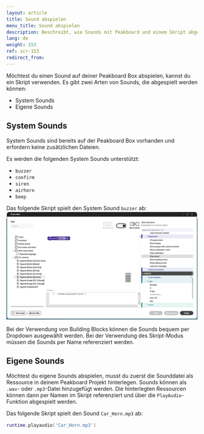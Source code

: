 ```yaml
---
layout: article
title: Sound abspielen
menu_title: Sound abspielen
description: Beschreibt, wie Sounds mit Peakboard und einem Skript abgespielt werden können.
lang: de
weight: 153
ref: scr-153
redirect_from:
---
```


Möchtest du einen Sound auf deiner Peakboard Box abspielen, kannst du ein Skript verwenden. Es gibt zwei Arten von Sounds, die abgespielt werden können:
- System Sounds
- Eigene Sounds

## System Sounds
System Sounds sind bereits auf der Peakboard Box vorhanden und erfordern keine zusätzlichen Dateien.

Es werden die folgenden System Sounds unterstützt:
- `buzzer`
- `confirm`
- `siren`
- `airhorn`
- `beep`

Das folgende Skript spielt den System Sound `buzzer` ab:
![Play sound](assets/images/scripting/Scripting_Beispiele/play-sound/en-play-sound-script.png)

Bei der Verwendung von Building Blocks können die Sounds bequem per Dropdown ausgewählt werden. Bei der Verwendung des Skript-Modus müssen die Sounds per Name referenziert werden.

## Eigene Sounds
Möchtest du eigene Sounds abspielen, musst du zuerst die Sounddatei als Ressource in deinem Peakboard Projekt hinterlegen. Sounds können als `.wav`- oder `.mp3`-Datei hinzugefügt werden. Die hinterlegten Ressourcen können dann per Namen im Skript referenziert und über die `PlayAudio`-Funktion abgespielt werden.

Das folgende Skript spielt den Sound `Car_Horn.mp3` ab:
```lua
runtime.playaudio('Car_Horn.mp3')
```